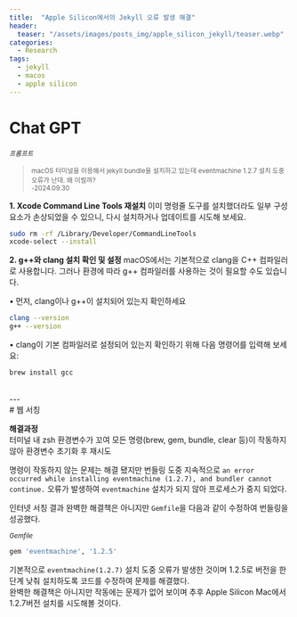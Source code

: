 ```yaml
---
title:  "Apple Silicon에서의 Jekyll 오류 발생 해결"
header:
  teaser: "/assets/images/posts_img/apple_silicon_jekyll/teaser.webp"
categories:
  - Research
tags:
  - jekyll
  - macos
  - apple silicon
---
```

# Chat GPT   



<sub>*프롬프트*</sub>
><sub>macOS 터미널을 이용해서 jekyll bundle을 설치하고 있는데 eventmachine 1.2.7 설치 도중 오류가 난대. 왜 이럴까?</sub>   
<sub>-2024.09.30</sub>
   
**1. Xcode Command Line Tools 재설치**
이미 명령줄 도구를 설치했더라도 일부 구성 요소가 손상되었을 수 있으니, 다시 설치하거나 업데이트를 시도해 보세요. 
```bash
sudo rm -rf /Library/Developer/CommandLineTools
xcode-select --install
```

**2. g++와 clang 설치 확인 및 설정**
macOS에서는 기본적으로 clang을 C++ 컴파일러로 사용합니다. 그러나 환경에 따라 g++ 컴파일러를 사용하는 것이 필요할 수도 있습니다.

• 먼저, clang이나 g++이 설치되어 있는지 확인하세요
```bash
clang --version
g++ --version
```

• clang이 기본 컴파일러로 설정되어 있는지 확인하기 위해 다음 명령어를 입력해 보세요:
```bash
brew install gcc
```


<!-- ```bash
eval $(/opt/homebrew/bin/brew shellenv)
``` -->
   
<br>
---
<br>
# 웹 서칭   

**해결과정**   
터미널 내 zsh 환경변수가 꼬여 모든 명령(brew, gem, bundle, clear 등)이 작동하지 않아 환경변수 초기화 후 재시도
   

   명령이 작동하지 않는 문제는 해결 됐지만 번들링 도중 지속적으로 `an error occurred while installing eventmachine (1.2.7), and bundler cannot continue.` 오류가 발생하여 `eventmachine` 설치가 되지 않아 프로세스가 중지 되었다.

인터넷 서칭 결과 완벽한 해결책은 아니지만 `Gemfile`을 다음과 같이 수정하여 번들링을 성공했다.

<sub>*Gemfile*</sub>
```ruby
gem 'eventmachine', '1.2.5'
```
기본적으로 `eventmachine(1.2.7)` 설치 도중 오류가 발생한 것이며 1.2.5로 버전을 한 단계 낮춰 설치하도록 코드를 수정하여 문제를 해결했다.   
완벽한 해결책은 아니지만 작동에는 문제가 없어 보이며 추후 Apple Silicon Mac에서 1.2.7버전 설치를 시도해볼 것이다.